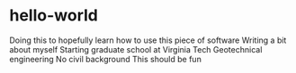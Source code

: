 # hello-world
Doing this to hopefully learn  how to use this piece of software
Writing a bit about myself 
Starting graduate school at Virginia Tech 
Geotechnical engineering 
No civil background 
This should be fun

